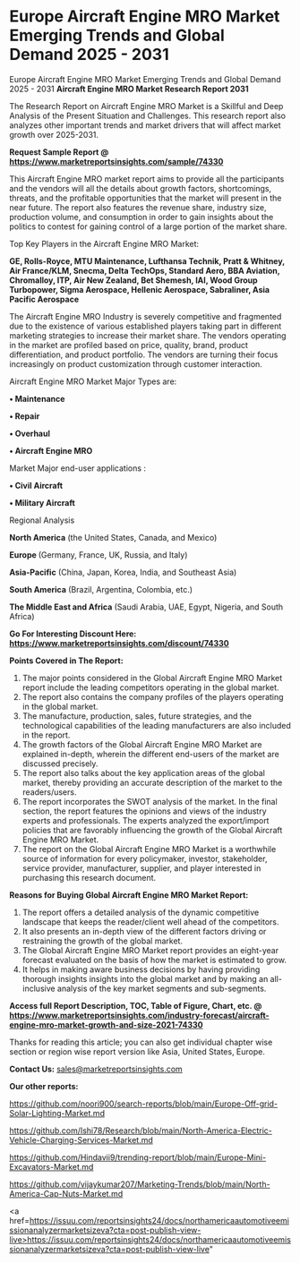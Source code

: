# Europe Aircraft Engine MRO Market Emerging Trends and Global Demand 2025 - 2031
Europe Aircraft Engine MRO Market Emerging Trends and Global Demand 2025 - 2031
<strong>Aircraft Engine MRO Market Research Report 2031</strong>

The Research Report on Aircraft Engine MRO Market is a Skillful and Deep Analysis of the Present Situation and Challenges. This research report also analyzes other important trends and market drivers that will affect market growth over 2025-2031.

<strong>Request Sample Report @ <a href=https://www.marketreportsinsights.com/sample/74330>https://www.marketreportsinsights.com/sample/74330</a></strong>

This Aircraft Engine MRO market report aims to provide all the participants and the vendors will all the details about growth factors, shortcomings, threats, and the profitable opportunities that the market will present in the near future. The report also features the revenue share, industry size, production volume, and consumption in order to gain insights about the politics to contest for gaining control of a large portion of the market share.

Top Key Players in the Aircraft Engine MRO Market:

<strong>GE, Rolls-Royce, MTU Maintenance, Lufthansa Technik, Pratt & Whitney, Air France/KLM, Snecma, Delta TechOps, Standard Aero, BBA Aviation, Chromalloy, ITP, Air New Zealand, Bet Shemesh, IAI, Wood Group Turbopower, Sigma Aerospace, Hellenic Aerospace, Sabraliner, Asia Pacific Aerospace</strong>

The Aircraft Engine MRO Industry is severely competitive and fragmented due to the existence of various established players taking part in different marketing strategies to increase their market share. The vendors operating in the market are profiled based on price, quality, brand, product differentiation, and product portfolio. The vendors are turning their focus increasingly on product customization through customer interaction.

Aircraft Engine MRO Market Major Types are:

<strong>• Maintenance

• Repair

• Overhaul

• Aircraft Engine MRO</strong>

Market Major end-user applications :

<strong>• Civil Aircraft

• Military Aircraft</strong>

Regional Analysis

</u><strong><b>North America</b></strong> (the United States, Canada, and Mexico)

<strong><b>Europe </b></strong>(Germany, France, UK, Russia, and Italy)

<strong><b>Asia-Pacific</b></strong> (China, Japan, Korea, India, and Southeast Asia)

<strong><b>South America</b></strong> (Brazil, Argentina, Colombia, etc.)

<strong><b>The Middle East and Africa</b></strong> (Saudi Arabia, UAE, Egypt, Nigeria, and South Africa)

<strong>Go For Interesting Discount Here: <a href=https://www.marketreportsinsights.com/discount/74330>https://www.marketreportsinsights.com/discount/74330</a></strong>

<strong>Points Covered in The Report:</strong>
<ol>
  <li>The major points considered in the Global Aircraft Engine MRO Market report include the leading competitors operating in the global market.</li>
  <li>The report also contains the company profiles of the players operating in the global market.</li>
  <li>The manufacture, production, sales, future strategies, and the technological capabilities of the leading manufacturers are also included in the report.</li>
  <li>The growth factors of the Global Aircraft Engine MRO Market are explained in-depth, wherein the different end-users of the market are discussed precisely.</li>
  <li>The report also talks about the key application areas of the global market, thereby providing an accurate description of the market to the readers/users.</li>
  <li>The report incorporates the SWOT analysis of the market. In the final section, the report features the opinions and views of the industry experts and professionals. The experts analyzed the export/import policies that are favorably influencing the growth of the Global Aircraft Engine MRO Market.</li>
  <li>The report on the Global Aircraft Engine MRO Market is a worthwhile source of information for every policymaker, investor, stakeholder, service provider, manufacturer, supplier, and player interested in purchasing this research document.</li>
</ol>
<strong>Reasons for Buying Global Aircraft Engine MRO Market Report:</strong>

<ol>
  <li>The report offers a detailed analysis of the dynamic competitive landscape that keeps the reader/client well ahead of the competitors.</li>
  <li>It also presents an in-depth view of the different factors driving or restraining the growth of the global market.</li>
  <li>The Global Aircraft Engine MRO Market report provides an eight-year forecast evaluated on the basis of how the market is estimated to grow.</li>
  <li>It helps in making aware business decisions by having providing thorough insights insights into the global market and by making an all-inclusive analysis of the key market segments and sub-segments.</li>
</ol>
<strong>Access full Report Description, TOC, Table of Figure, Chart, etc. @ <a href=https://www.marketreportsinsights.com/industry-forecast/aircraft-engine-mro-market-growth-and-size-2021-74330>https://www.marketreportsinsights.com/industry-forecast/aircraft-engine-mro-market-growth-and-size-2021-74330</a></strong>


Thanks for reading this article; you can also get individual chapter wise section or region wise report version like Asia, United States, Europe.

<strong>Contact Us:</strong>
sales@marketreportsinsights.com

<strong>Our other reports:</strong>

<a href=https://github.com/noori900/search-reports/blob/main/Europe-Off-grid-Solar-Lighting-Market.md>https://github.com/noori900/search-reports/blob/main/Europe-Off-grid-Solar-Lighting-Market.md</a>

<a href=https://github.com/Ishi78/Research/blob/main/North-America-Electric-Vehicle-Charging-Services-Market.md>https://github.com/Ishi78/Research/blob/main/North-America-Electric-Vehicle-Charging-Services-Market.md</a>

<a href=https://github.com/Hindavii9/trending-report/blob/main/Europe-Mini-Excavators-Market.md>https://github.com/Hindavii9/trending-report/blob/main/Europe-Mini-Excavators-Market.md</a>

<a href=https://github.com/vijaykumar207/Marketing-Trends/blob/main/North-America-Cap-Nuts-Market.md>https://github.com/vijaykumar207/Marketing-Trends/blob/main/North-America-Cap-Nuts-Market.md</a>

<a href=https://issuu.com/reportsinsights24/docs/northamericaautomotiveemissionanalyzermarketsizeva?cta=post-publish-view-live>https://issuu.com/reportsinsights24/docs/northamericaautomotiveemissionanalyzermarketsizeva?cta=post-publish-view-live</a>"
